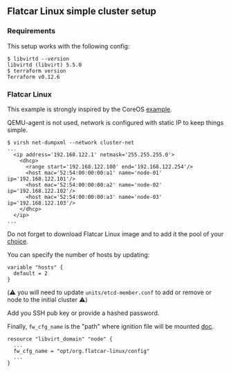 ## Flatcar Linux simple cluster setup

### Requirements

This setup works with the following config:
```shell
$ libvirtd --version
libvirtd (libvirt) 5.5.0
$ terraform version
Terraform v0.12.6
```

### Flatcar Linux

This example is strongly inspired by the CoreOS [example](https://github.com/dmacvicar/terraform-provider-libvirt/tree/master/examples/v0.12/coreos).

QEMU-agent is not used, network is configured with static IP to keep things simple.

```shell
$ virsh net-dumpxml --network cluster-net
...
  <ip address='192.168.122.1' netmask='255.255.255.0'>
    <dhcp>
      <range start='192.168.122.100' end='192.168.122.254'/>
      <host mac='52:54:00:00:00:a1' name='node-01' ip='192.168.122.101'/>
      <host mac='52:54:00:00:00:a2' name='node-02' ip='192.168.122.102'/>
      <host mac='52:54:00:00:00:a3' name='node-03' ip='192.168.122.103'/>
    </dhcp>
  </ip>
...
```

Do not forget to download Flatcar Linux image and to add it the pool of your [choice](https://docs.flatcar-linux.org/os/booting-with-libvirt/#choosing-a-channel).

You can specify the number of hosts by updating:
```hcl
variable "hosts" {
  default = 2
}
```

(:warning: you will need to update `units/etcd-member.conf` to add or remove or node to the initial cluster :warning:)

Add you SSH pub key or provide a hashed password.

Finally, `fw_cfg_name` is the "path" where ignition file will be mounted [doc](https://docs.flatcar-linux.org/os/booting-with-libvirt/#creating-the-domain-xml).

```hcl
resource "libvirt_domain" "node" {
  ...
  fw_cfg_name = "opt/org.flatcar-linux/config"
  ...
}
```
